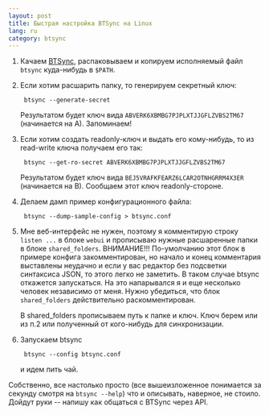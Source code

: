 ```yaml
---
layout: post
title: Быстрая настройка BTSync на Linux
lang: ru
category: btsync
---
```


1. Качаем [BTSync], распаковываем и копируем исполняемый файл `btsync`
куда-нибудь в `$PATH`.

2. Если хотим расшарить папку, то генерируем секретный ключ:

        btsync --generate-secret
    
    Результатом будет ключ вида `ABVERK6XBMBG7PJPLXTJJGFLZVBS2TM67` (начинается
на A). Запоминаем!

3. Если хотим создать readonly-ключ и выдать его кому-нибудь, то из read-write
ключа получаем его так:

        btsync --get-ro-secret ABVERK6XBMBG7PJPLXTJJGFLZVBS2TM67
    
    Результатом будет ключ вида `BEJ5VRAFKFEARZ6LCAR2OTNHGRRM4X3ER` (начинается
на B). Сообщаем этот ключ readonly-стороне.
   
3. Делаем дамп пример конфигурационного файла:

        btsync --dump-sample-config > btsync.conf

4. Мне веб-интерфейс не нужен, поэтому я комментирую строку `listen ...` в
блоке `webui` и прописываю нужные расшаренные папки в блоке `shared_folders`.
ВНИМАНИЕ!!! По-умолчанию этот блок в примере конфига закомментирован, но начало
и конец комментария выставлены неудачно и если у вас редактор без подсветки
синтаксиса JSON, то этого легко не заметить. В таком случае btsync откажется
запускаться. На это напарывался я и еще несколько человек независимо от меня.
Нужно убедиться, что блок `shared_folders` действительно раскомментирован.

    В shared_folders прописываем путь к папке и ключ. Ключ берем или из п.2 или
полученный от кого-нибудь для синхронизации.
    
5. Запускаем btsync

        btsync --config btsync.conf
    
    и идем пить чай.

Собственно, все настолько просто (все вышеизложенное понимается за секунду
смотря на `btsync --help`) что и описывать, наверное, не стоило. Дойдут руки --
напишу как общаться с BTSync через API.

[BTSync]: http://www.bittorrent.com/sync/downloads

